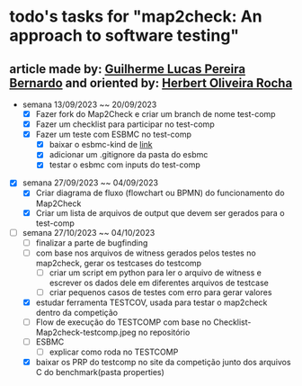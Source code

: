 # todo's tasks for "map2check: An approach to software testing"

## article made by: [Guilherme Lucas Pereira Bernardo](https://github.com/GuilhermeBn198) and oriented by: [Herbert Oliveira Rocha](https://github.com/hbgit/)

- semana 13/09/2023 ~~ 20/09/2023
  - [x] Fazer fork do Map2Check e criar um branch de nome test-comp
  - [x] Fazer um checklist para participar no test-comp
  - [x] Fazer um teste com ESBMC no test-comp
    - [x] baixar o esbmc-kind de [link](https://gitlab.com/sosy-lab/test-comp/archives-2023/raw/testcomp23/2023/esbmc-kind.zip)
    - [x] adicionar um .gitignore da pasta do esbmc
    - [x] testar o esbmc com inputs do test-comp

- [x] semana 27/09/2023 ~~ 04/09/2023
  - [x] Criar diagrama de fluxo (flowchart ou BPMN) do funcionamento do Map2Check
  - [x] Criar um lista de arquivos de output que devem ser gerados para o test-comp

- [ ] semana 27/10/2023 ~~ 04/10/2023
  - [ ] finalizar a parte de  bugfinding
  - [ ] com base nos arquivos de witness gerados pelos testes no map2check, gerar os testcases do testcomp
    - [ ] criar um script em python para ler o arquivo de witness e escrever os dados dele em diferentes arquivos de testcase
    - [ ] criar pequenos casos de testes com erro para gerar valores
  - [x] estudar ferramenta TESTCOV, usada para testar o map2check dentro da competição
  - [ ] Flow de execução do TESTCOMP com base no Checklist-Map2check-testcomp.jpeg no repositório
  - [ ] ESBMC
    - [ ] explicar como roda no TESTCOMP
  - [x] baixar os PRP do testcomp no site da competição junto dos arquivos C do benchmark(pasta properties)
